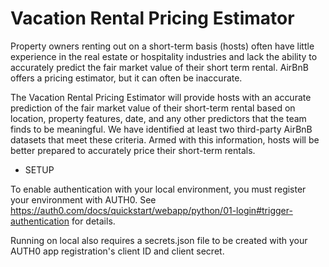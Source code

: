 # Vacation Rental Pricing Estimator

Property owners renting out on a short-term basis (hosts) often have little experience in the real estate or hospitality industries and lack the ability to accurately predict the fair market value of their short term rental.  AirBnB offers a pricing estimator, but it can often be inaccurate.

The Vacation Rental Pricing Estimator will provide hosts with an accurate prediction of the fair market value of their short-term rental based on location, property features, date, and any other predictors that the team finds to be meaningful.  We have identified at least two third-party AirBnB datasets that meet these criteria.  Armed with this information, hosts will be better prepared to accurately price their short-term rentals.

- SETUP

To enable authentication with your local environment, you must register your environment with AUTH0.  See https://auth0.com/docs/quickstart/webapp/python/01-login#trigger-authentication for details.

Running on local also requires a secrets.json file to be created with your AUTH0 app registration's client ID and client secret.